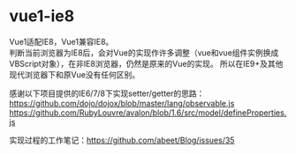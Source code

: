 # vue1-ie8
Vue1适配IE8，Vue1兼容IE8。  
判断当前浏览器为IE8后，会对Vue的实现作许多调整（vue和vue组件实例换成VBScript对象），在非IE8浏览器，仍然是原来的Vue的实现。
所以在IE9+及其他现代浏览器下和原Vue没有任何区别。  

感谢以下项目提供的IE6/7/8下实现setter/getter的思路：  
https://github.com/dojo/dojox/blob/master/lang/observable.js  
https://github.com/RubyLouvre/avalon/blob/1.6/src/model/defineProperties.js  

实现过程的工作笔记：https://github.com/abeet/Blog/issues/35
